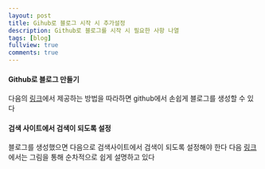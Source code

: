 ```yaml
---
layout: post
title: Gihub로 블로그 시작 시 추가설정 
description: Github로 블로그를 시작 시 필요한 사항 나열
tags: [blog]
fullview: true
comments: true
---
```


#### Github로 블로그 만들기 
다음의 [링크](http://thdev.net/653)에서 제공하는 방법을 따라하면 github에서 손쉽게 블로그를 생성할 수 있다


#### 검색 사이트에서 검색이 되도록 설정
블로그를 생성했으면 다음으로 검색사이트에서 검색이 되도록 설정해야 한다 
다음 [링크](http://jinyongjeong.github.io/2017/01/13/blog_make_searched/)에서는 그림을 통해 순차적으로 쉽게 설명하고 있다 



